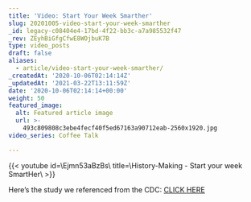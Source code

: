 ```yaml
---
title: 'Video: Start Your Week Smarther'
slug: 20201005-video-start-your-week-smarther
_id: legacy-c08404e4-17bd-4f22-bb3c-a7a985532f47
_rev: ZEyhBiGfgCfwE8WOjbuK7B
type: video_posts
draft: false
aliases:
  - article/video-start-your-week-smarther/
_createdAt: '2020-10-06T02:14:14Z'
_updatedAt: '2021-03-22T13:11:59Z'
date: '2020-10-06T02:14:14+00:00'
weight: 50
featured_image:
  alt: Featured article image
  url: >-
    493c809808c3ebe4fecf40f5ed67163a90712eab-2560x1920.jpg
video_series: Coffee Talk

---
```

{{< youtube id=\Ejmn53aBzBs\ title=\History-Making - Start your week SmartHer\ >}}

Here’s the study we referenced from the CDC: [CLICK HERE](https://www.cdc.gov/mmwr/volumes/69/wr/mm6915e1.htm)
